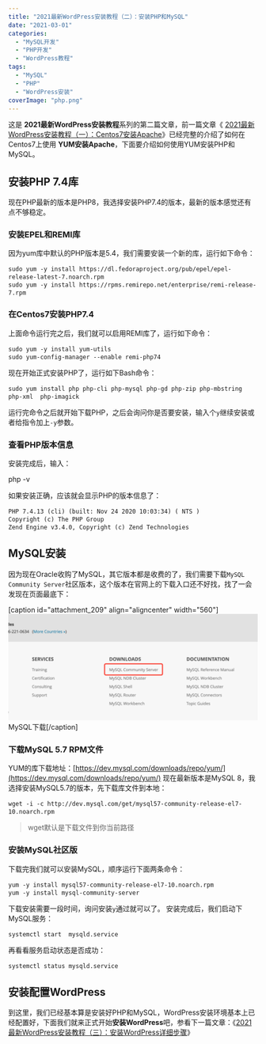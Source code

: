 ```yaml
---
title: "2021最新WordPress安装教程（二）：安装PHP和MySQL"
date: "2021-03-01"
categories: 
  - "MySQL开发"
  - "PHP开发"
  - "WordPress教程"
tags: 
  - "MySQL"
  - "PHP"
  - "WordPress安装"
coverImage: "php.png"
---
```


这是 **2021最新WordPress安装教程**系列的第二篇文章，前一篇文章《 [2021最新WordPress安装教程（一）：Centos7安装Apache](https://www.seozen.top/wordpress-apache-setup-2021.html)》已经完整的介绍了如何在Centos7上使用 **YUM安装Apache**，下面要介绍如何使用YUM安装PHP和MySQL。

## 安装PHP 7.4库

现在PHP最新的版本是PHP8，我选择安装PHP7.4的版本，最新的版本感觉还有点不够稳定。

### 安装EPEL和REMI库

因为yum库中默认的PHP版本是5.4，我们需要安装一个新的库，运行如下命令：
```
sudo yum -y install https://dl.fedoraproject.org/pub/epel/epel-release-latest-7.noarch.rpm
sudo yum -y install https://rpms.remirepo.net/enterprise/remi-release-7.rpm
```
### 在Centos7安装PHP7.4

上面命令运行完之后，我们就可以启用REMI库了，运行如下命令：
```
sudo yum -y install yum-utils
sudo yum-config-manager --enable remi-php74
```
现在开始正式安装PHP了，运行如下Bash命令：
```
sudo yum install php php-cli php-mysql php-gd php-zip php-mbstring php-xml  php-imagick
```
运行完命令之后就开始下载PHP，之后会询问你是否要安装，输入个`y`继续安装或者给指令加上`-y`参数。

### 查看PHP版本信息

安装完成后，输入：

php -v

如果安装正确，应该就会显示PHP的版本信息了：
```
PHP 7.4.13 (cli) (built: Nov 24 2020 10:03:34) ( NTS )
Copyright (c) The PHP Group
Zend Engine v3.4.0, Copyright (c) Zend Technologies
```
## MySQL安装

因为现在Oracle收购了MySQL，其它版本都是收费的了，我们需要下载`MySQL Community Server`社区版本，这个版本在官网上的下载入口还不好找，找了一会发现在页面最底下：

\[caption id="attachment\_209" align="aligncenter" width="560"\]![MySQL下载](images/MySQL下载-560x239.png) MySQL下载\[/caption\]

### 下载MySQL 5.7 RPM文件

YUM的库下载地址：[https://dev.mysql.com/downloads/repo/yum/](https://dev.mysql.com/downloads/repo/yum/) 现在最新版本是MySQL 8，我选择安装MySQL5.7的版本，先下载库文件到本地：
```
wget -i -c http://dev.mysql.com/get/mysql57-community-release-el7-10.noarch.rpm
```
> wget默认是下载文件到你当前路径

### 安装MySQL社区版

下载完我们就可以安装MySQL，顺序运行下面两条命令：
```
yum -y install mysql57-community-release-el7-10.noarch.rpm
yum -y install mysql-community-server
```
下载安装需要一段时间，询问安装`y`通过就可以了。 安装完成后，我们启动下MySQL服务：
```
systemctl start  mysqld.service
```
再看看服务启动状态是否成功：
```
systemctl status mysqld.service
```
## 安装配置WordPress

到这里，我们已经基本算是安装好PHP和MySQL，WordPress安装环境基本上已经配置好，下面我们就来正式开始**安装WordPress**吧，参看下一篇文章：《[2021最新WordPress安装教程（三）：安装WordPress详细步骤](https://www.seozen.top/WordPress安装-steps-2021.html)》
